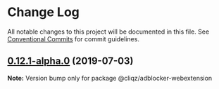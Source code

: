 # Change Log

All notable changes to this project will be documented in this file.
See [Conventional Commits](https://conventionalcommits.org) for commit guidelines.

## [0.12.1-alpha.0](https://github.com/cliqz-oss/adblocker/compare/v0.12.0...v0.12.1-alpha.0) (2019-07-03)

**Note:** Version bump only for package @cliqz/adblocker-webextension
